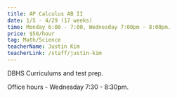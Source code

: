 ```yaml
---
title: AP Calculus AB II
date: 1/5 - 4/29 (17 weeks)
time: Monday 6:00 - 7:00, Wednesday 7:00pm - 8:00pm.
price: $50/hour
tag: Math/Science
teacherName: Justin Kim
teacherLink: /staff/justin-kim
---
```


DBHS Curriculums and test prep.

Office hours - Wednesday 7:30 - 8:30pm.
